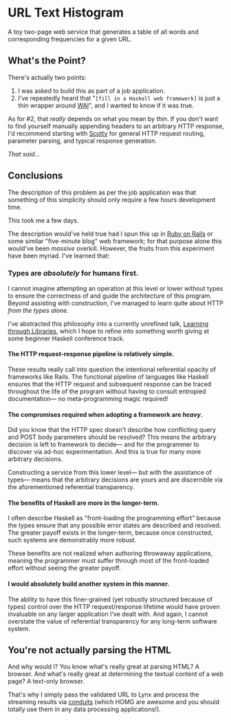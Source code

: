 # URL Text Histogram

A toy two-page web service that generates a table of all words and
corresponding frequencies for a given URL.

## What's the Point?

There's actually two points:

1. I was asked to build this as part of a job application.
2. I've repeatedly heard that "`[fill in a Haskell web framework]` is just a
   thin wrapper around [WAI][1]", and I wanted to know if it was true.

  [1]: http://hackage.haskell.org/package/wai

As for #2, that _really_ depends on what you mean by _thin_. If you don't want
to find yourself manually appending headers to an arbitrary HTTP response, I'd
recommend starting with [Scotty][2] for general HTTP request routing, parameter
parsing, and typical response generation.

  [2]: http://hackage.haskell.org/package/scotty

_That said..._

## Conclusions

The description of this problem as per the job application was that something
of this simplicity should only require a few hours development time.

This took me a few days.

The description would've held true had I spun this up in [Ruby on Rails][3] or
some similar "five-minute blog" web framework; for that purpose alone this
would've been _massive_ overkill. However, the fruits from this experiment have
been myriad. I've learned that:

  [3]: http://rubyonrails.org

### Types are _absolutely_ for humans first.

I cannot imagine attempting an operation at this level or lower without types
to ensure the correctness of and guide the architecture of this program. Beyond
assisting with construction, I've managed to learn quite about HTTP _from the
types alone_.

I've abstracted this philosophy into a currently unrefined talk, [Learning
through Libraries][4], which I hope to refine into something worth giving at
some beginner Haskell conference track.

  [4]: https://github.com/Jonplussed/talks/tree/master/learning_through_libraries

#### The HTTP request-response pipeline is relatively simple.

These results really call into question the intentional referential opacity of
frameworks like Rails. The functional pipeline of languages like Haskell
ensures that the HTTP request and subsequent response can be traced
throughout the life of the program without having to consult entropied
documentation— no meta-programming magic required!

#### The compromises required when adopting a framework are _heavy_.

Did you know that the HTTP spec doesn't describe how conflicting query
and POST body parameters should be resolved? This means the arbitrary decision
is left to framework to decide— and for the programmer to discover via ad-hoc
experimentation. And this is true for many more arbitrary decisions.

Constructing a service from this lower level— but with the assistance of
types— means that the arbitrary decisions are yours and are discernible via
the aforementioned referential transparency.

#### The benefits of Haskell are more in the longer-term.

I often describe Haskell as "front-loading the programming effort" because the
types ensure that any possible error states are described and resolved. The
greater payoff exists in the longer-term, because once constructed, such
systems are demonstrably more robust.

These benefits are not realized when authoring throwaway applications, meaning
the programmer must suffer through most of the front-loaded effort without
seeing the greater payoff.

#### I would absolutely build another system in this manner.

The ability to have this finer-grained (yet robustly structured because of
types) control over the HTTP request/response lifetime would have proven
invaluable on any larger application I've dealt with. And again, I cannot
overstate the value of referential transparency for any long-term software
system.

## You're not actually parsing the HTML

And why would I? You know what's really great at parsing HTML? A browser. And
what's really great at determining the textual content of a web page? A
text-only browser.

That's why I simply pass the validated URL to Lynx and process the streaming
results via [conduits][5] (which HOMG are awesome and you should totally use
them in any data processing applications!).

  [5]: http://hackage.haskell.org/package/conduit

